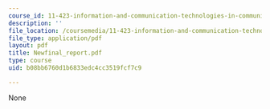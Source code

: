 ```yaml
---
course_id: 11-423-information-and-communication-technologies-in-community-development-spring-2004
description: ''
file_location: /coursemedia/11-423-information-and-communication-technologies-in-community-development-spring-2004/b08bb6760d1b6833edc4cc3519fcf7c9_Newfinal_report.pdf
file_type: application/pdf
layout: pdf
title: Newfinal_report.pdf
type: course
uid: b08bb6760d1b6833edc4cc3519fcf7c9

---
```

None